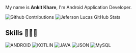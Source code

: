 My name is **Ankit Khare**, I'm Android Application Developer.

<!-- GitHub Stats -->

<img alt="Github Contributions" src="https://github-readme-streak-stats.herokuapp.com/?user=ankitkhare&theme=midnight-purple&hide_border=true" title="Github Contributions"/>

<img alt="Jeferson Lucas GitHub Stats" src="https://github-readme-stats.vercel.app/api?username=ankitkhare&theme=midnight-purple&show_icons=true&hide_border=true" title="Ankit Khare GitHub Stats"/>


<!-- Skills -->

## Skills 👨🏻‍💻

<!-- Languages, libs and frameworks -->

![ANDROID](https://img.shields.io/badge/-ANDROID-000?style=flat&logo=ANDROID&logoColor=9644F4)
![KOTLIN](https://img.shields.io/badge/-KOTLIN-000?style=flat&logo=KOTLIN&logoColor=9644F4)
![JAVA](https://img.shields.io/badge/-JAVA-000?style=flat&logo=JAVA&logoColor=9644F4)
![JSON](https://img.shields.io/badge/-JSON-000?style=flat&logo=json&logoColor=9644F4)
![MySQL](https://img.shields.io/badge/-MySQL-000?style=flat&logoColor=9644F4&logo=mysql)
